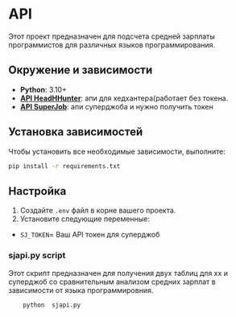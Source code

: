 # API

Этот проект предназначен для подсчета средней зарплаты программистов для различных языков программирования.

## Окружение и зависимости

- **Python**: 3.10+
- **[API HeadHHunter](https://dev.hh.ru)**: апи для хедхантера(работает без токена.
- **[API SuperJob](https://api.superjob.ru)**: апи суперджоба и нужно получить токен


## Установка зависимостей

Чтобы установить все необходимые зависимости, выполните:

```bash
pip install -r requirements.txt
```

## Настройка

1. Создайте `.env` файл в корне вашего проекта.
2. Установите следующие переменные:

- `SJ_TOKEN`= Ваш API токен для суперджоб

### sjapi.py script
Этот скрипт предназначен для получения двух таблиц для хх и суперджоб со сравнительным анализом средних зарплат в зависимости от языка программировния.
```bash
    python  sjapi.py 
```
